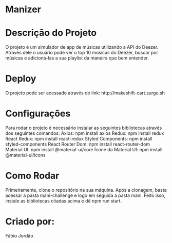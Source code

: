 # Manizer

# Descrição do Projeto

<p>O projeto é um simulador de app de músicas utilizando a API do Deezer. Através dele o usuário pode ver o top 10 músicas do Deezer, buscar por músicas e adicioná-las a sua playlist da maneira que bem entender.</p>


# Deploy
<p>O projeto pode ser acessado através do link: http://makeshift-cart.surge.sh</p>

# Configurações
<p>Para rodar o projeto é necessário instalar as seguintes bibliotecas através dos seguintes comandos:
Axios: npm install axios
Redux: npm install redux
React Redux: npm install react-redux
Styled Components: npm install styled-components
React Router Dom: npm install react-router-dom
Material UI: npm install @material-ui/core
Ícone da Material UI: npm install @material-ui/icons
</p>

# Como Rodar
<p>Primeiramente, clone o repositório na sua máquina. Após a clonagem, basta acessar a pasta mani-challenge e logo em seguida a pasta mani. Feito isso, instale as bibliotecas citadas acima e dê npm run start.</p>

# Criado por:
<p>Fábio Jordão</p>

